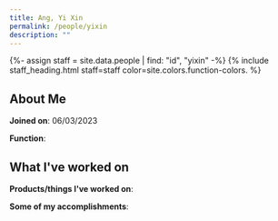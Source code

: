 ```yaml
---
title: Ang, Yi Xin
permalink: /people/yixin
description: ""
---
```


{%- assign staff = site.data.people | find: "id", "yixin" -%}
{% include staff_heading.html staff=staff color=site.colors.function-colors. %}

## About Me

**Joined on**: 06/03/2023

**Function**: 

## What I've worked on

**Products/things I've worked on**:


**Some of my accomplishments**:

